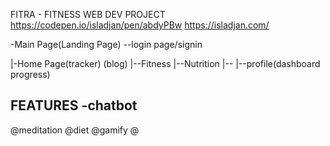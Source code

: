 
FITRA - FITNESS WEB DEV PROJECT
https://codepen.io/isladjan/pen/abdyPBw
https://isladjan.com/

-Main Page(Landing Page)
--login page/signin

|-Home Page(tracker) (blog) 
|--Fitness
|--Nutrition
|--
|--profile(dashboard progress)

FEATURES
-chatbot
-

@meditation
@diet
@gamify
@
